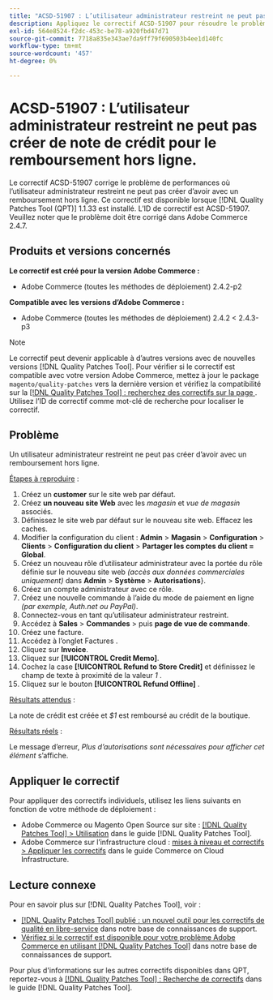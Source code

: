 ```yaml
---
title: "ACSD-51907 : L’utilisateur administrateur restreint ne peut pas créer de note de crédit pour le remboursement hors ligne"
description: Appliquez le correctif ACSD-51907 pour résoudre le problème Adobe Commerce en raison duquel l’utilisateur administrateur restreint ne peut pas créer d’avoir avec un remboursement hors ligne.
exl-id: 564e8524-f2dc-453c-be78-a920fbd47d71
source-git-commit: 7718a835e343ae7da9ff79f690503b4ee1d140fc
workflow-type: tm+mt
source-wordcount: '457'
ht-degree: 0%

---
```


# ACSD-51907 : L’utilisateur administrateur restreint ne peut pas créer de note de crédit pour le remboursement hors ligne.

Le correctif ACSD-51907 corrige le problème de performances où l’utilisateur administrateur restreint ne peut pas créer d’avoir avec un remboursement hors ligne. Ce correctif est disponible lorsque [!DNL Quality Patches Tool (QPT)] 1.1.33 est installé. L’ID de correctif est ACSD-51907. Veuillez noter que le problème doit être corrigé dans Adobe Commerce 2.4.7.

## Produits et versions concernés

**Le correctif est créé pour la version Adobe Commerce :**

* Adobe Commerce (toutes les méthodes de déploiement) 2.4.2-p2

**Compatible avec les versions d’Adobe Commerce :**

* Adobe Commerce (toutes les méthodes de déploiement) 2.4.2 &lt; 2.4.3-p3

>[!NOTE]
>
>Le correctif peut devenir applicable à d’autres versions avec de nouvelles versions [!DNL Quality Patches Tool]. Pour vérifier si le correctif est compatible avec votre version Adobe Commerce, mettez à jour le package `magento/quality-patches` vers la dernière version et vérifiez la compatibilité sur la [[!DNL Quality Patches Tool] : recherchez des correctifs sur la page ](https://experienceleague.adobe.com/tools/commerce-quality-patches/index.html). Utilisez l’ID de correctif comme mot-clé de recherche pour localiser le correctif.

## Problème

Un utilisateur administrateur restreint ne peut pas créer d’avoir avec un remboursement hors ligne.

<u>Étapes à reproduire</u> :

1. Créez un **customer** sur le site web par défaut.
1. Créez **un nouveau site Web** avec les *magasin* et *vue de magasin* associés.
1. Définissez le site web par défaut sur le nouveau site web. Effacez les caches.
1. Modifier la configuration du client : **Admin** > **Magasin** > **Configuration** > **Clients** > **Configuration du client** > **Partager les comptes du client = Global**.
1. Créez un nouveau rôle d’utilisateur administrateur avec la portée du rôle définie sur le nouveau site web *(accès aux données commerciales uniquement)* dans **Admin** > **Système** > **Autorisations**}.
1. Créez un compte administrateur avec ce rôle.
1. Créez une nouvelle commande à l’aide du mode de paiement en ligne *(par exemple, Auth.net ou PayPal)*.
1. Connectez-vous en tant qu’utilisateur administrateur restreint.
1. Accédez à **Sales** > **Commandes** > puis **page de vue de commande**.
1. Créez une facture.
1. Accédez à l’onglet Factures .
1. Cliquez sur **Invoice**.
1. Cliquez sur **[!UICONTROL Credit Memo]**.
1. Cochez la case **[!UICONTROL Refund to Store Credit]** et définissez le champ de texte à proximité de la valeur *1* .
1. Cliquez sur le bouton **[!UICONTROL Refund Offline]** .

<u>Résultats attendus</u> :

La note de crédit est créée et *$1* est remboursé au crédit de la boutique.

<u>Résultats réels</u> :

Le message d’erreur, *Plus d’autorisations sont nécessaires pour afficher cet élément* s’affiche.

## Appliquer le correctif

Pour appliquer des correctifs individuels, utilisez les liens suivants en fonction de votre méthode de déploiement :

* Adobe Commerce ou Magento Open Source sur site : [[!DNL Quality Patches Tool] > Utilisation](https://experienceleague.adobe.com/docs/commerce-operations/tools/quality-patches-tool/usage.html) dans le guide [!DNL Quality Patches Tool].
* Adobe Commerce sur l’infrastructure cloud : [mises à niveau et correctifs > Appliquer les correctifs](https://experienceleague.adobe.com/docs/commerce-cloud-service/user-guide/develop/upgrade/apply-patches.html) dans le guide Commerce on Cloud Infrastructure.

## Lecture connexe

Pour en savoir plus sur [!DNL Quality Patches Tool], voir :

* [[!DNL Quality Patches Tool] publié : un nouvel outil pour les correctifs de qualité en libre-service](/help/announcements/adobe-commerce-announcements/magento-quality-patches-released-new-tool-to-self-serve-quality-patches.md) dans notre base de connaissances de support.
* [Vérifiez si le correctif est disponible pour votre problème Adobe Commerce en utilisant  [!DNL Quality Patches Tool]](/help/support-tools/patches-available-in-qpt-tool/check-patch-for-magento-issue-with-magento-quality-patches.md) dans notre base de connaissances de support.

Pour plus d&#39;informations sur les autres correctifs disponibles dans QPT, reportez-vous à [[!DNL Quality Patches Tool] : Recherche de correctifs](https://experienceleague.adobe.com/tools/commerce-quality-patches/index.html) dans le guide [!DNL Quality Patches Tool].
